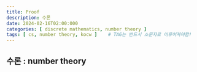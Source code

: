 ```yaml
---
title: Proof
description: 수론
date: 2024-02-16T02:00:000
categories: [ discrete mathematics, number theory ]
tags: [ cs, number theory, kocw ]    # TAG는 반드시 소문자로 이루어져야함!
---
```


<h2> 수론 : number theory </h2>

